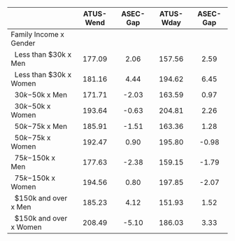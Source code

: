 
|                      |    ATUS-Wend |     ASEC-Gap |    ATUS-Wday |     ASEC-Gap |
| -------------------- | :----------: | :----------: | :----------: | :----------: |
| Family Income x Gender |              |              |              |              |
| &nbsp;&nbsp;Less than $30k x Men |       177.09 |         2.06 |       157.56 |         2.59 |
| &nbsp;&nbsp;Less than $30k x Women |       181.16 |         4.44 |       194.62 |         6.45 |
| &nbsp;&nbsp;$30k-$50k x Men |       171.71 |        -2.03 |       163.59 |         0.97 |
| &nbsp;&nbsp;$30k-$50k x Women |       193.64 |        -0.63 |       204.81 |         2.26 |
| &nbsp;&nbsp;$50k-$75k x Men |       185.91 |        -1.51 |       163.36 |         1.28 |
| &nbsp;&nbsp;$50k-$75k x Women |       192.47 |         0.90 |       195.80 |        -0.98 |
| &nbsp;&nbsp;$75k-$150k x Men |       177.63 |        -2.38 |       159.15 |        -1.79 |
| &nbsp;&nbsp;$75k-$150k x Women |       194.56 |         0.80 |       197.85 |        -2.07 |
| &nbsp;&nbsp;$150k and over x Men |       185.23 |         4.12 |       151.93 |         1.52 |
| &nbsp;&nbsp;$150k and over x Women |       208.49 |        -5.10 |       186.03 |         3.33 |

